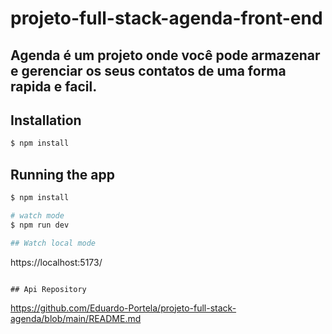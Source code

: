 # projeto-full-stack-agenda-front-end

## Agenda é um projeto onde você pode armazenar e gerenciar os seus contatos de uma forma rapida e facil.

## Installation

```bash
$ npm install
```

## Running the app

```bash
$ npm install

# watch mode
$ npm run dev

## Watch local mode
```
https://localhost:5173/
```

## Api Repository
```
https://github.com/Eduardo-Portela/projeto-full-stack-agenda/blob/main/README.md
```
